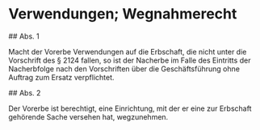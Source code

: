 # Verwendungen; Wegnahmerecht



\#\# Abs. 1

 Macht der Vorerbe Verwendungen auf die Erbschaft, die nicht unter die Vorschrift des § 2124 fallen, so ist der Nacherbe im Falle des Eintritts der Nacherbfolge nach den Vorschriften über die Geschäftsführung ohne Auftrag zum Ersatz verpflichtet.

\#\# Abs. 2

 Der Vorerbe ist berechtigt, eine Einrichtung, mit der er eine zur Erbschaft gehörende Sache versehen hat, wegzunehmen. 

